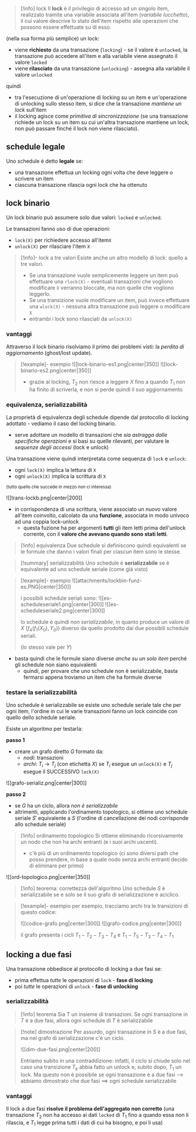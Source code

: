>[!info] lock
>Il **lock** è il privilegio di accesso ad un singolo item, realizzato tramite una variabile associata all'item (*variabile lucchetto*), il cui valore descrive lo stato dell'item rispetto alle operazioni che possono essere effettuate su di esso.

(nella sua forma più semplice) un lock:
- viene **richiesto** da una transazione (`locking`) - se il valore è `unlocked`, la transazione può accedere all'item e alla variabile viene assegnato il valore `locked`
- viene **rilasciato** da una transazione (`unlocking`) - assegna alla variabile il valore `unlocked`

quindi
- tra l'esecuzione di un'operazione di locking su un item e un'operazione di unlocking sullo stesso item, si dice che la transazione *mantiene un lock* sull'item
- il locking agisce come *primitiva di sincronizzazione* (se una transazione richiede un lock su un item su cui un'altra transazione mantiene un lock, non può passare finché il lock non viene rilasciato).

## schedule legale
Uno schedule è detto **legale** se:
- una transazione effettua un locking ogni volta che deve leggere o scrivere un item
- ciascuna transazione rilascia ogni lock che ha ottenuto

## lock binario
Un lock binario può assumere solo due valori: `locked` e `unlocked`.

Le transazioni fanno uso di due operazioni:
- `lock(X)` per richiedere accesso all'item`X`
- `unlock(X)` per rilasciare l'item `X`

>[!info]- lock a tre valori
>Esiste anche un altro modello di lock: quello a tre valori.
>- Se una transazione vuole semplicemente leggere un item può effettuare una `rlock(X)` - eventuali transazioni che vogliono modificare `X` verranno bloccate, ma non quelle che vogliono leggerlo.
>- Se una transizione vuole modificare un item, può invece effettuare una `wlock(X)` - nessuna altra transazione può leggere o modificare `X`
>- entrambi i lock sono rilasciati da `unlock(X)`
### vantaggi
Attraverso il lock binario risolviamo il primo dei problemi visti: la *perdita di aggiornamento* (ghost/lost update).

>[!example]- esempio 
>![[lock-binario-es1.png|center|350]]
>![[lock-binario-es2.png|center|350]]
>
>- grazie al locking, $T_{2}$ non riesce a leggere $X$ fino a quando $T_{1}$ non ha finito di scriverla, e non si perde quindi il suo aggiornamento

### equivalenza, serializzabilità
La proprietà di equivalenza degli schedule dipende dal protocollo di locking adottato - vediamo il caso del locking binario.
- serve adottare un modello di transazioni che *sia astragga dalle specifiche operazioni* e si basi su quelle rilevanti, per valutare le *sequenze degli accessi* (lock e unlock)

Una transazione viene quindi interpretata come sequenza di `lock` e `unlock`:
- ogni `lock(X)` implica la lettura di `X`
- ogni `unlock(X)` implica la scrittura di `X`

<small>(tutto quello che succede in mezzo non ci interessa)</small>

![[trans-lockb.png|center|200]]

- in corrispondenza di una scrittura, viene associato un nuovo valore all'item coinvolto, calcolato da una **funzione**, associata in modo univoco ad una coppia lock-unlock
	- questa fuzione ha per argomenti **tutti** gli item letti prima dell'unlock corrente, con il **valore che avevano quando sono stati letti**.

>[!info] equivalenza
>Due schedule si definiscono quindi equivalenti se le formule che danno i valori finali per ciascun item sono le stesse.


>[!summary] serializzabilità
>Uno schedule è **serializzabile** se è equivalente ad uno schedule seriale (come già visto)

>[!example]- esempio
>![[attachments/lockbin-funz-es.PNG|center|350]]
>
>i possibili schedule seriali sono:
>![[es-scheduleseriale1.png|center|300]]
>![[es-scheduleseriale2.png|center|300]]
>
>lo schedule è quindi *non serializzabile*, in quanto produce un valore di $X$ ($f_{4}(f_{1}(X_{0}),\,Y_{0})$) diverso da quello prodotto dai due possibili schedule seriali.
> 
>(lo stesso vale per $Y$)

- basta quindi che le formule siano diverse *anche su un solo item* perché gli schedule non siano equivalenti
	- quindi, per provare che uno schedule non è serializzabile, basta fermarsi appena troviamo un item che ha formule diverse

### testare la serializzabilità
Uno schedule è serializzabile se esiste uno schedule seriale tale che per ogni item, l'ordine in cui le varie transazioni fanno un lock coincide con quello dello schedule seriale.

Esiste un algoritmo per testarla:

**passo 1**
- creare un grafo diretto $G$ formato da:
	- *nodi*: transazioni
	- *archi*: $T_{i}\to T_{j}$ (con etichetta $X$) se $T_{i}$ esegue un `unlock(X)` e $T_{j}$ esegue il SUCCESSIVO `lock(X)` 

![[grafo-serializ.png|center|300]]

**passo 2**
- se $G$ ha un ciclo, allora *non è serializzabile*
- altrimenti, applicando l'ordinamento topologico, si ottiene uno schedule seriale $S'$ equivalente a $S$ (l'ordine di cancellazione dei nodi corrisponde allo schedule seriale)

>[!info] ordinamento topologico
>Si ottiene eliminando ricorsivamente un nodo che non ha archi entranti (e i suoi archi uscenti).
>- c'è più di un ordinamento topologico (ci sono diversi path che posso prendere, in base a quale nodo senza archi entranti decido di eliminare per primo)

![[ord-topologico.png|center|350]]


> [!info] teorema: correttezza dell'algoritmo
> Uno schedule $S$ è serializzabile se e solo se il suo grafo di serializzazione è aciclico.

>[!example]- esempio
per esempio, tracciamo archi tra le transizioni di questo codice:
>
>![[codice-grafo.png|center|300]]
>![[grafo-codice.png|center|300]]
>
>il grafo presenta i cicli $T_{1}-T_{2}-T_{3}-T_{4}$ e $T_{1}-T_{5}-T_{3}-T_{4}-T_{1}$

## locking a due fasi
Una transazione obbedisce al protocollo di locking a due fasi se:
- prima effettua *tutte* le operazioni di `lock` - **fase di locking**
- poi *tutte* le operazioni di `unlock` - **fase di unlocking**

### serializzabilità
>[!info] teorema
>Sia $T$ un insieme di transazioni.
>Se ogni transazione in $T$ è a due fasi, allora ogni schedule di $T$ è serializzabile

>[!note] dimostrazione
>Per assurdo, ogni transazione in $S$ è a due fasi, ma nel grafo di serializzazione c'è un ciclo.
>
>![[dim-due-fasi.png|center|200]]
>
>Entriamo subito in una contraddizione: infatti, il ciclo si chiude solo nel caso una transizione $T_{k}$ abbia fatto un unlock e, subito dopo, $T_{1}$ un lock. Ma questo non è possibile se ogni transazione è a due fasi --> abbiamo dimostrato che due fasi $\implies$ ogni schedule serializzabile
### vantaggi
Il lock a due fasi **risolve il problema dell'aggregato non corretto** (una transazione $T_{2}$ non ha accesso ai dati `locked` di $T_{1}$ fino a quando essa non li rilascia, e $T_{1}$ legge prima tutti i dati di cui ha bisogno, e poi li usa)